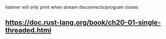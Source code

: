 listener will only print when stream disconnects/program closes
## https://doc.rust-lang.org/book/ch20-01-single-threaded.html
